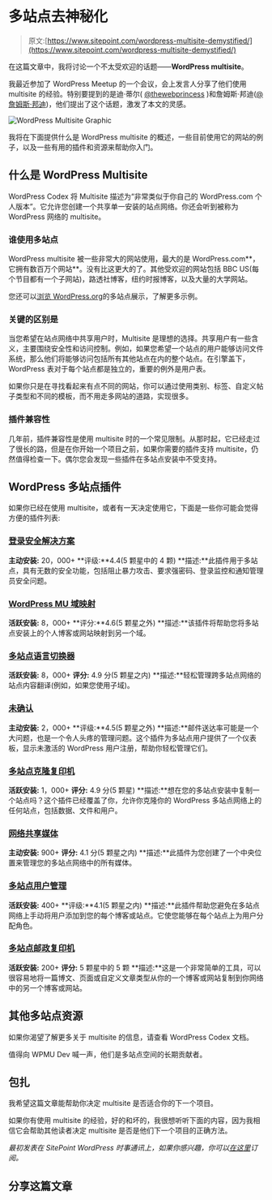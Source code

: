 # 多站点去神秘化

> 原文:[https://www.sitepoint.com/wordpress-multisite-demystified/](https://www.sitepoint.com/wordpress-multisite-demystified/)

在这篇文章中，我将讨论一个不太受欢迎的话题——**WordPress multisite**。

我最近参加了 WordPress Meetup 的一个会议，会上发言人分享了他们使用 multisite 的经验。特别要提到的是迪·蒂尔( [@thewebprincess](https://twitter.com/thewebprincess) )和詹姆斯·邦迪([@詹姆斯·邦迪](https://twitter.com/jamesbundey))，他们提出了这个话题，激发了本文的灵感。

![WordPress Multisite Graphic](../Images/b8f020b0ae2cd9d471338853f93ee725.png)

我将在下面提供什么是 WordPress multisite 的概述，一些目前使用它的网站的例子，以及一些有用的插件和资源来帮助你入门。

## 什么是 WordPress Multisite

WordPress Codex 将 Multisite 描述为“非常类似于你自己的 WordPress.com 个人版本”。它允许您创建一个共享单一安装的站点网络。你还会听到被称为 WordPress 网络的 multisite。

### 谁使用多站点

WordPress multisite 被一些非常大的网站使用，最大的是 WordPress.com**，它拥有数百万个网站**。没有比这更大的了。其他受欢迎的网站包括 BBC US(每个节目都有一个子网站)，路透社博客，纽约时报博客，以及大量的大学网站。

您还可以[浏览 WordPress.org](https://wordpress.org/showcase/flavor/wordpress-ms/)的多站点展示，了解更多示例。

### 关键的区别是

当您希望在站点网络中共享用户时，Multisite 是理想的选择。共享用户有一些含义，主要围绕安全性和访问控制。例如，如果您希望一个站点的用户能够访问文件系统，那么他们将能够访问包括所有其他站点在内的整个站点。在引擎盖下，WordPress 表对于每个站点都是独立的，重要的例外是用户表。

如果你只是在寻找看起来有点不同的网站，你可以通过使用类别、标签、自定义帖子类型和不同的模板，而不用走多网站的道路，实现很多。

### 插件兼容性

几年前，插件兼容性是使用 multisite 时的一个常见限制。从那时起，它已经走过了很长的路，但是在你开始一个项目之前，如果你需要的插件支持 multisite，仍然值得检查一下。偶尔您会发现一些插件在多站点安装中不受支持。

## WordPress 多站点插件

如果你已经在使用 multisite，或者有一天决定使用它，下面是一些你可能会觉得方便的插件列表:

### [登录安全解决方案](https://wordpress.org/plugins/login-security-solution/)

**主动安装:** 20，000+
**评级:**4.4(5 颗星中的 4 颗)
**描述:**此插件用于多站点，具有无数的安全功能，包括阻止暴力攻击、要求强密码、登录监控和通知管理员安全问题。

### [WordPress MU 域映射](https://wordpress.org/plugins/wordpress-mu-domain-mapping/)

**活跃安装:** 8，000+
**评分:**4.6(5 颗星之外)
**描述:**该插件将帮助您将多站点安装上的个人博客或网站映射到另一个域。

### [多站点语言切换器](https://wordpress.org/plugins/multisite-language-switcher/)

**活跃安装:** 8，000+
**评分:** 4.9 分(5 颗星之内)
**描述:**轻松管理跨多站点网络的站点内容翻译(例如，如果您使用子域)。

### [未确认](https://wordpress.org/plugins/unconfirmed/)

**主动安装:** 2，000+
**评级:**4.5(5 颗星之外)
**描述:**邮件送达率可能是一个大问题，也是一个令人头疼的管理问题。这个插件为多站点用户提供了一个仪表板，显示未激活的 WordPress 用户注册，帮助你轻松管理它们。

### [多站点克隆复印机](https://wordpress.org/plugins/multisite-clone-duplicator/)

**活跃安装:** 1，000+
**评分:** 4.9 分(5 颗星)
**描述:**想在您的多站点安装中复制一个站点吗？这个插件已经覆盖了你，允许你克隆你的 WordPress 多站点网络上的任何站点，包括数据、文件和用户。

### [网络共享媒体](https://wordpress.org/plugins/network-shared-media/)

**主动安装:** 900+
**评分:** 4.1 分(5 颗星之内)
**描述:**此插件为您创建了一个中央位置来管理您的多站点网络中的所有媒体。

### [多站点用户管理](https://wordpress.org/plugins/multisite-user-management/)

**活跃安装:** 400+
**评级:**4.1(5 颗星之内)
**描述:**此插件帮助您避免在多站点网络上手动将用户添加到您的每个博客或站点。它使您能够在每个站点上为用户分配角色。

### [多站点邮政复印机](https://wordpress.org/plugins/multisite-post-duplicator/)

**活跃安装:** 200+
**评分:** 5 颗星中的 5 颗
**描述:**这是一个非常简单的工具，可以很容易地将一篇博文、页面或自定义文章类型从你的一个博客或网站复制到你网络中的另一个博客或网站。

## 其他多站点资源

如果你渴望了解更多关于 multisite 的信息，请查看 WordPress Codex 文档。

值得向 WPMU Dev 喊一声，他们是多站点空间的长期贡献者。

## 包扎

我希望这篇文章能帮助你决定 multisite 是否适合你的下一个项目。

如果你有使用 multisite 的经验，好的和坏的，我很想听听下面的内容，因为我相信它会帮助其他读者决定 multisite 是否是他们下一个项目的正确方法。

*最初发表在 SitePoint WordPress 时事通讯上，如果你感兴趣，你可以[在这里](https://www.sitepoint.com/newsletter/)订阅。*

## 分享这篇文章